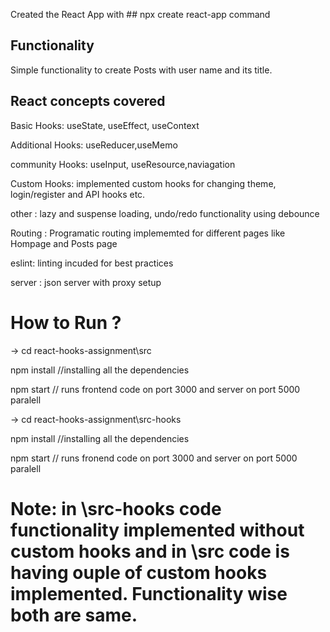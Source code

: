 Created the React App with ## npx create react-app command

## Functionality 

Simple functionality to create Posts with user name and its title.

## React concepts covered 
Basic Hooks: useState, useEffect, useContext 

Additional Hooks: useReducer,useMemo

community Hooks: useInput, useResource,naviagation

Custom Hooks: implemented custom hooks for changing theme, login/register and API hooks etc.

other : lazy and suspense loading, undo/redo functionality using debounce 

Routing : Programatic routing implememted for different pages like Hompage and Posts page

eslint: linting incuded for best practices 

server : json server with proxy setup

# How to Run ?

-> cd react-hooks-assignment\src

   npm install  //installing all the dependencies
   
   npm start   // runs frontend code on port 3000 and server on port 5000 paralell
   
   -> cd react-hooks-assignment\src-hooks
   
   npm install  //installing all the dependencies
   
   npm start   // runs fronend code on port 3000 and server on port 5000 paralell
   
#  Note: in \src-hooks code functionality implemented without custom hooks and in \src code is having ouple of custom hooks implemented. Functionality wise both are same.  






